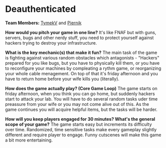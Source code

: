 # Deauthenticated

**Team Members:** [TymekV](https://github.com/TymekV) and [Piernik](https://github.com/Piernikkk)

**How would you pitch your game in one line?**
It's like FNAF but with guns, servers, bugs and other nerdy stuff, you need to protect yourself against hackers trying to destroy your infrastructure.

**What is the key mechanic(s) that make it fun?**
The main task of the game is fighting against various random obstacles which antagonists - "Hackers" prepared for you like bugs, but you have to physically kill them, or you have to reconfigure your machines by compleating a rythm game, or reorganizing your whole cable menagement. On top of that it's friday afternoon and you have to return home before your wife kills you (literally).

**How does the game actually play? (Core Game Loop)**
The game starts on friday afternoon, when you think you can go home, but suddenly hackers start to attack your lab. You will have to do several random tasks uder time preassure from your wife or you may not come alive out of this. As the game continues you will acquire helpful items, but the tasks will be harder.  

**How will you keep players engaged for 30 minutes? What's the general scope of your game?**
The game starts easy but increments its difficulty over time. Randomized, time sensitive tasks make every gameplay slightly different and require player to engage. Funny cutscenes will make this game a bit more entertaining. 
